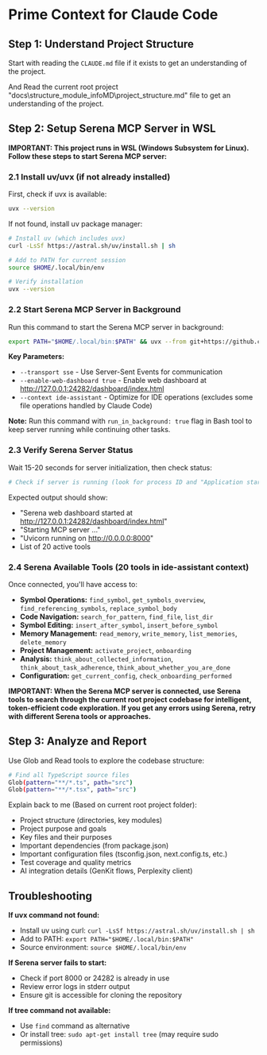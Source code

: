 # Prime Context for Claude Code

## Step 1: Understand Project Structure

Start with reading the `CLAUDE.md` file if it exists to get an understanding of the project.

And Read the current root project "docs\structure_module_infoMD\project_structure.md" file to get an understanding of the project.

## Step 2: Setup Serena MCP Server in WSL

**IMPORTANT: This project runs in WSL (Windows Subsystem for Linux). Follow these steps to start Serena MCP server:**

### 2.1 Install uv/uvx (if not already installed)

First, check if uvx is available:
```bash
uvx --version
```

If not found, install uv package manager:
```bash
# Install uv (which includes uvx)
curl -LsSf https://astral.sh/uv/install.sh | sh

# Add to PATH for current session
source $HOME/.local/bin/env

# Verify installation
uvx --version
```

### 2.2 Start Serena MCP Server in Background

Run this command to start the Serena MCP server in background:
```bash
export PATH="$HOME/.local/bin:$PATH" && uvx --from git+https://github.com/oraios/serena serena start-mcp-server --transport sse --enable-web-dashboard true --context ide-assistant
```

**Key Parameters:**
- `--transport sse` - Use Server-Sent Events for communication
- `--enable-web-dashboard true` - Enable web dashboard at http://127.0.0.1:24282/dashboard/index.html
- `--context ide-assistant` - Optimize for IDE operations (excludes some file operations handled by Claude Code)

**Note:** Run this command with `run_in_background: true` flag in Bash tool to keep server running while continuing other tasks.

### 2.3 Verify Serena Server Status

Wait 15-20 seconds for server initialization, then check status:
```bash
# Check if server is running (look for process ID and "Application startup complete")
```

Expected output should show:
- "Serena web dashboard started at http://127.0.0.1:24282/dashboard/index.html"
- "Starting MCP server ..."
- "Uvicorn running on http://0.0.0.0:8000"
- List of 20 active tools

### 2.4 Serena Available Tools (20 tools in ide-assistant context)

Once connected, you'll have access to:
- **Symbol Operations:** `find_symbol`, `get_symbols_overview`, `find_referencing_symbols`, `replace_symbol_body`
- **Code Navigation:** `search_for_pattern`, `find_file`, `list_dir`
- **Symbol Editing:** `insert_after_symbol`, `insert_before_symbol`
- **Memory Management:** `read_memory`, `write_memory`, `list_memories`, `delete_memory`
- **Project Management:** `activate_project`, `onboarding`
- **Analysis:** `think_about_collected_information`, `think_about_task_adherence`, `think_about_whether_you_are_done`
- **Configuration:** `get_current_config`, `check_onboarding_performed`

**IMPORTANT: When the Serena MCP server is connected, use Serena tools to search through the current root project codebase for intelligent, token-efficient code exploration. If you get any errors using Serena, retry with different Serena tools or approaches.**

## Step 3: Analyze and Report

Use Glob and Read tools to explore the codebase structure:
```bash
# Find all TypeScript source files
Glob(pattern="**/*.ts", path="src")
Glob(pattern="**/*.tsx", path="src")
```

Explain back to me (Based on current root project folder):
- Project structure (directories, key modules)
- Project purpose and goals
- Key files and their purposes
- Important dependencies (from package.json)
- Important configuration files (tsconfig.json, next.config.ts, etc.)
- Test coverage and quality metrics
- AI integration details (GenKit flows, Perplexity client)

## Troubleshooting

**If uvx command not found:**
- Install uv using curl: `curl -LsSf https://astral.sh/uv/install.sh | sh`
- Add to PATH: `export PATH="$HOME/.local/bin:$PATH"`
- Source environment: `source $HOME/.local/bin/env`

**If Serena server fails to start:**
- Check if port 8000 or 24282 is already in use
- Review error logs in stderr output
- Ensure git is accessible for cloning the repository

**If tree command not available:**
- Use `find` command as alternative
- Or install tree: `sudo apt-get install tree` (may require sudo permissions)
